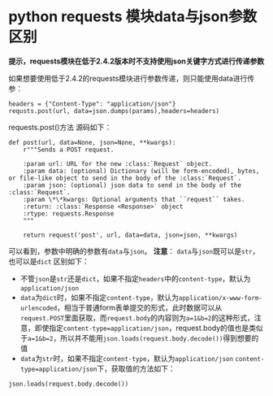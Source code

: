# python requests 模块data与json参数区别

**提示，requests模块在低于2.4.2版本时不支持使用json关键字方式进行传递参数**

如果想要使用低于2.4.2的requests模块进行参数传递，则只能使用data进行传参：

```
headers = {"Content-Type": "application/json"}
requsts.post(url, data=json.dumps(params),headers=headers)
```

requests.post()方法 源码如下：

~~~
def post(url, data=None, json=None, **kwargs):
    r"""Sends a POST request.

    :param url: URL for the new :class:`Request` object.
    :param data: (optional) Dictionary (will be form-encoded), bytes, or file-like object to send in the body of the :class:`Request`.
    :param json: (optional) json data to send in the body of the :class:`Request`.
    :param \*\*kwargs: Optional arguments that ``request`` takes.
    :return: :class:`Response <Response>` object
    :rtype: requests.Response
    """

    return request('post', url, data=data, json=json, **kwargs)
~~~
可以看到，参数中明确的参数有`data`与`json`。
**注意**： `data`与`json`既可以是`str`，也可以是`dict`
 区别如下：
- 不管`json`是`str`还是`dict`，如果不指定`headers`中的`content-type`，默认为`application/json` 
-  `data`为`dict`时，如果不指定`content-type`，默认为`application/x-www-form-urlencoded`，相当于普通form表单提交的形式，此时数据可以从`request.POST`里面获取，而`request.body`的内容则为`a=1&b=2`的这种形式，注意，即使指定`content-type=application/json`，request.body的值也是类似于`a=1&b=2`，所以并不能用`json.loads(request.body.decode())`得到想要的值
-  `data`为`str`时，如果不指定`content-type`，默认为`application/json`
`content-type=application/json`下，获取值的方法如下：
```
json.loads(request.body.decode())
```

  

 

 

 